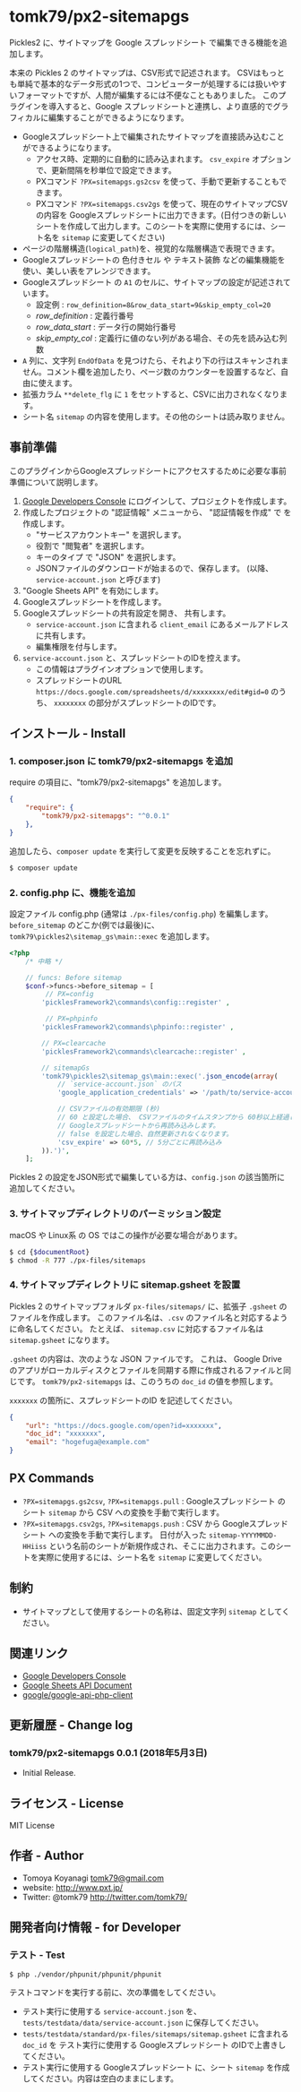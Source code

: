 # tomk79/px2-sitemapgs
Pickles2 に、サイトマップを Google スプレッドシート で編集できる機能を追加します。

本来の Pickles 2 のサイトマップは、CSV形式で記述されます。 CSVはもっとも単純で基本的なデータ形式の1つで、コンピューターが処理するには扱いやすいフォーマットですが、人間が編集するには不便なこともありました。
このプラグインを導入すると、Google スプレッドシートと連携し、より直感的でグラフィカルに編集することができるようになります。

- Googleスプレッドシート上で編集されたサイトマップを直接読み込むことができるようになります。
  - アクセス時、定期的に自動的に読み込まれます。 `csv_expire` オプションで、更新間隔を秒単位で設定できます。
  - PXコマンド `?PX=sitemapgs.gs2csv` を使って、手動で更新することもできます。
  - PXコマンド `?PX=sitemapgs.csv2gs` を使って、現在のサイトマップCSVの内容を Googleスプレッドシートに出力できます。(日付つきの新しいシートを作成して出力します。このシートを実際に使用するには、シート名を `sitemap` に変更してください)
- ページの階層構造(`logical_path`)を、視覚的な階層構造で表現できます。
- Googleスプレッドシートの 色付きセル や テキスト装飾 などの編集機能を使い、美しい表をアレンジできます。
- Googleスプレッドシート の `A1` のセルに、サイトマップの設定が記述されています。
  - 設定例 :  `row_definition=8&row_data_start=9&skip_empty_col=20`
  - *row_definition* : 定義行番号
  - *row_data_start* : データ行の開始行番号
  - *skip_empty_col* : 定義行に値のない列がある場合、その先を読み込む列数
- `A` 列に、文字列 `EndOfData` を見つけたら、それより下の行はスキャンされません。コメント欄を追加したり、ページ数のカウンターを設置するなど、自由に使えます。
- 拡張カラム `**delete_flg` に `1` をセットすると、CSVに出力されなくなります。
- シート名 `sitemap` の内容を使用します。その他のシートは読み取りません。


## 事前準備

このプラグインからGoogleスプレッドシートにアクセスするために必要な事前準備について説明します。

1. [Google Developers Console](https://console.developers.google.com/) にログインして、プロジェクトを作成します。
2. 作成したプロジェクトの "認証情報" メニューから、 "認証情報を作成" で  を作成します。 
	- "サービスアカウントキー" を選択します。
	- 役割で "閲覧者" を選択します。
	- キーのタイプ で "JSON" を選択します。
	- JSONファイルのダウンロードが始まるので、保存します。 (以降、 `service-account.json` と呼びます)
3. "Google Sheets API" を有効にします。
4. Googleスプレッドシートを作成します。
5. Googleスプレッドシートの共有設定を開き、 共有します。
	- `service-account.json` に含まれる `client_email` にあるメールアドレスに共有します。
	- 編集権限を付与します。
6. `service-account.json` と、スプレッドシートのIDを控えます。
	- この情報はプラグインオプションで使用します。
	- スプレッドシートのURL `https://docs.google.com/spreadsheets/d/xxxxxxxx/edit#gid=0` のうち、 `xxxxxxxx` の部分がスプレッドシートのIDです。

## インストール - Install

### 1. composer.json に tomk79/px2-sitemapgs を追加

require の項目に、"tomk79/px2-sitemapgs" を追加します。

```json
{
	"require": {
		"tomk79/px2-sitemapgs": "^0.0.1"
	},
}
```


追加したら、`composer update` を実行して変更を反映することを忘れずに。

```bash
$ composer update
```


### 2. config.php に、機能を追加

設定ファイル config.php (通常は `./px-files/config.php`) を編集します。
`before_sitemap` のどこか(例では最後)に、`tomk79\pickles2\sitemap_gs\main::exec` を追加します。

```php
<?php
	/* 中略 */

	// funcs: Before sitemap
	$conf->funcs->before_sitemap = [
		 // PX=config
		'picklesFramework2\commands\config::register' ,

		 // PX=phpinfo
		'picklesFramework2\commands\phpinfo::register' ,

		// PX=clearcache
		'picklesFramework2\commands\clearcache::register' ,

		// sitemapGs
		'tomk79\pickles2\sitemap_gs\main::exec('.json_encode(array(
			// `service-account.json` のパス
			'google_application_credentials' => '/path/to/service-account.json',

			// CSVファイルの有効期限 (秒)
			// 60 と設定した場合、 CSVファイルのタイムスタンプから 60秒以上経過していたら、
			// Googleスプレッドシートから再読み込みします。
			// false を設定した場合、自然更新されなくなります。
			'csv_expire' => 60*5, // 5分ごとに再読み込み
		)).')',
	];
```

Pickles 2 の設定をJSON形式で編集している方は、`config.json` の該当箇所に追加してください。


### 3. サイトマップディレクトリのパーミッション設定

macOS や Linux系 の OS ではこの操作が必要な場合があります。

```bash
$ cd {$documentRoot}
$ chmod -R 777 ./px-files/sitemaps
```

### 4. サイトマップディレクトリに sitemap.gsheet を設置

Pickles 2 のサイトマップフォルダ `px-files/sitemaps/` に、拡張子 `.gsheet` のファイルを作成します。 このファイル名は、`.csv` のファイル名と対応するように命名してください。 たとえば、 `sitemap.csv` に対応するファイル名は `sitemap.gsheet` になります。

`.gsheet` の内容は、次のような JSON ファイルです。 これは、 Google Drive のアプリがローカルディスクとファイルを同期する際に作成されるファイルと同じです。 `tomk79/px2-sitemapgs` は、このうちの `doc_id` の値を参照します。

`xxxxxxx` の箇所に、スプレッドシートのID を記述してください。

```json
{
    "url": "https://docs.google.com/open?id=xxxxxxx",
    "doc_id": "xxxxxxx",
    "email": "hogefuga@example.com"
}
```


## PX Commands

- `?PX=sitemapgs.gs2csv`, `?PX=sitemapgs.pull` : Googleスプレッドシート のシート `sitemap` から CSV への変換を手動で実行します。
- `?PX=sitemapgs.csv2gs`, `?PX=sitemapgs.push` : CSV から Googleスプレッドシート への変換を手動で実行します。 日付が入った `sitemap-YYYYMMDD-HHiiss` という名前のシートが新規作成され、そこに出力されます。このシートを実際に使用するには、シート名を `sitemap` に変更してください。


## 制約

- サイトマップとして使用するシートの名称は、固定文字列 `sitemap` としてください。


## 関連リンク

- [Google Developers Console](https://console.developers.google.com/)
- [Google Sheets API Document](https://developers.google.com/sheets/api/reference/rest/)
- [google/google-api-php-client](https://github.com/google/google-api-php-client)


## 更新履歴 - Change log

### tomk79/px2-sitemapgs 0.0.1 (2018年5月3日)

- Initial Release.


## ライセンス - License

MIT License


## 作者 - Author

- Tomoya Koyanagi <tomk79@gmail.com>
- website: <http://www.pxt.jp/>
- Twitter: @tomk79 <http://twitter.com/tomk79/>


## 開発者向け情報 - for Developer

### テスト - Test

```
$ php ./vendor/phpunit/phpunit/phpunit
```

テストコマンドを実行する前に、次の準備をしてください。

- テスト実行に使用する `service-account.json` を、 `tests/testdata/data/service-account.json` に保存してください。
- `tests/testdata/standard/px-files/sitemaps/sitemap.gsheet` に含まれる `doc_id` を テスト実行に使用する Googleスプレッドシート のIDで上書きしてください。
- テスト実行に使用する Googleスプレッドシート に、シート `sitemap` を作成してください。内容は空白のままにします。
